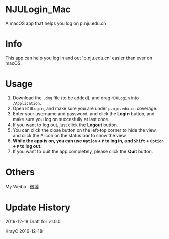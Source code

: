# NJULogin_Mac
A macOS app that helps you log on p.nju.edu.cn 

# Info
This app can help you log in and out 'p.nju.edu.cn' easier than ever on macOS.

# Usage
1. Download the `.dmg` file (to be added), and drag `NJULogin` into `/Application`.
2. Open `NJULogin`, and make sure you are under `p.nju.edu.cn` coverage.
3. Enter your username and password, and click the **Login** button, and make sure you log on succesfully at last once.
4. If you want to log out, just click the **Logout** button.
5. You can click the close button on the left-top corner to hide the view, and click the `P` icon on the status bar to show the view.
6. **While the app is on, you can use __`Option`__ + __`P`__ to log in, and __`Shift`__ + __`Option`__ + __`P`__ to log out.**
7. If you want to quit the app completely, please click the **Quit** button.

# Others
My Weibo : [ 微博](http://weibo.com/krayc4/ "悬停显示")

# Update History
2016-12-18
Draft for v1.0.0

KrayC
2016-12-18
